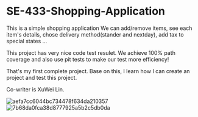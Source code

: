 # SE-433-Shopping-Application
This is a simple shopping application 
We can add/remove items, see each item's details, 
chose delivery method(stander and nextday), add tax to special states
...

This project has very nice code test resulet.
We achieve 100% path coverage and also use pit tests to make our test more efficiency!

That's my first complete project.
Base on this, I learn how I can create an project and test this project.

Co-writer is XuWei Lin.

![aefa7cc6044bc734478f634da210357](https://user-images.githubusercontent.com/79118211/232947218-e2dfad7c-5532-4bda-bddf-a0043b28ec45.png)
![7b68da0fca38d8777925a5b2c5db0da](https://user-images.githubusercontent.com/79118211/232947251-65430ea8-8c56-4e41-bc86-6561b4adc1e2.png)
